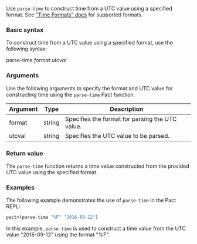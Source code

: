 Use `parse-time` to construct time from a UTC value using a specified format. See ["Time Formats" docs](pact-reference.html#time-formats) for supported formats.

### Basic syntax

To construct time from a UTC value using a specified format, use the following syntax:

parse-time *format utcval*

### Arguments

Use the following arguments to specify the format and UTC value for constructing time using the `parse-time` Pact function.

| Argument | Type | Description |
| --- | --- | --- |
| format | string | Specifies the format for parsing the UTC value. |
| utcval | string | Specifies the UTC value to be parsed. |

### Return value

The `parse-time` function returns a time value constructed from the provided UTC value using the specified format.

### Examples

The following example demonstrates the use of `parse-time` in the Pact REPL:

```lisp
pact>(parse-time "%F" "2016-09-12")
```

In this example, `parse-time` is used to construct a time value from the UTC value "2016-09-12" using the format "%F".
